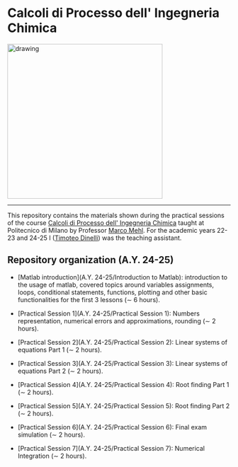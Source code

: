 # Calcoli di Processo dell' Ingegneria Chimica

<img src="Figures/LogoPolimi.png" alt="drawing" width="350">

---

This repository contains the materials shown during the practical sessions of the course [Calcoli di
Processo dell' Ingegneria
Chimica](https://www11.ceda.polimi.it/schedaincarico/schedaincarico/controller/scheda_pubblica/SchedaPublic.do?&evn_default=evento&c_classe=764402&polij_device_category=DESKTOP&__pj0=0&__pj1=27c6a939c8ed68d18f61e3b440241503)
taught at Politecnico di Milano by Professor [Marco
Mehl](http://creckmodeling.chem.polimi.it/menu-people/menu-people-faculty/menu-people-marco-mehl).
For the academic years 22-23 and 24-25 I ([Timoteo Dinelli]()) was the teaching assistant.


## Repository organization (A.Y. 24-25)

- [Matlab introduction](A.Y. 24-25/Introduction to Matlab):
introduction to the usage of matlab, covered topics around variables assignments, loops, conditional
statements, functions, plotting and other basic functionalities for the first 3 lessons ($\sim$ 6
hours).

- [Practical Session 1](A.Y. 24-25/Practical Session 1):
Numbers representation, numerical errors and approximations, rounding ($\sim$ 2 hours).

- [Practical Session 2](A.Y. 24-25/Practical Session 2):
Linear systems of equations Part 1 ($\sim$ 2 hours).

- [Practical Session 3](A.Y. 24-25/Practical Session 3):
Linear systems of equations Part 2 ($\sim$ 2 hours).

- [Practical Session 4](A.Y. 24-25/Practical Session 4):
Root finding Part 1 ($\sim$ 2 hours).

- [Practical Session 5](A.Y. 24-25/Practical Session 5):
Root finding Part 2 ($\sim$ 2 hours).

- [Practical Session 6](A.Y. 24-25/Practical Session 6):
Final exam simulation ($\sim$ 2 hours).

- [Practical Session 7](A.Y. 24-25/Practical Session 7):
Numerical Integration ($\sim$ 2 hours).
